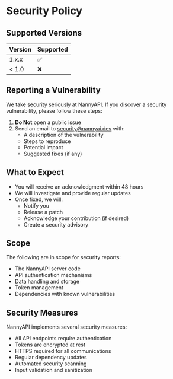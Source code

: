 # Security Policy

## Supported Versions

| Version | Supported          |
| ------- | ------------------ |
| 1.x.x   | :white_check_mark: |
| < 1.0   | :x:               |

## Reporting a Vulnerability

We take security seriously at NannyAPI. If you discover a security vulnerability, please follow these steps:

1. **Do Not** open a public issue
2. Send an email to security@nannyai.dev with:
   - A description of the vulnerability
   - Steps to reproduce
   - Potential impact
   - Suggested fixes (if any)

## What to Expect

- You will receive an acknowledgment within 48 hours
- We will investigate and provide regular updates
- Once fixed, we will:
  - Notify you
  - Release a patch
  - Acknowledge your contribution (if desired)
  - Create a security advisory

## Scope

The following are in scope for security reports:
- The NannyAPI server code
- API authentication mechanisms
- Data handling and storage
- Token management
- Dependencies with known vulnerabilities

## Security Measures

NannyAPI implements several security measures:
- All API endpoints require authentication
- Tokens are encrypted at rest
- HTTPS required for all communications
- Regular dependency updates
- Automated security scanning
- Input validation and sanitization
